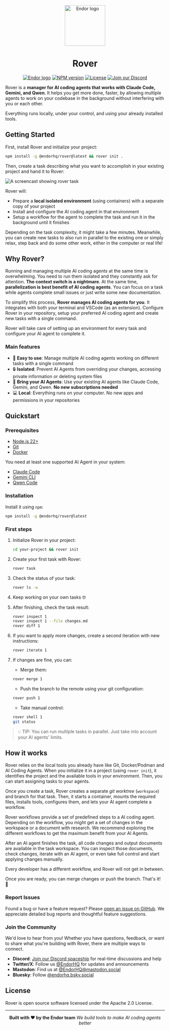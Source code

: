 <div align="center">
  <a href="https://endor.dev/rover">
    <picture>
      <source media="(prefers-color-scheme: dark)" srcset="https://github.com/user-attachments/assets/d53e2e6d-2dac-4999-b1c9-63961035ffd9">
      <img alt="Endor logo" src="https://github.com/user-attachments/assets/fea0f426-7577-4935-a345-b00ef681b490" height="128">
    </picture>
  </a>
  <h1>Rover</h1>

<a href="https://endor.dev"><img alt="Endor logo" src="https://img.shields.io/badge/Made%20by%20Endor-107e7a.svg?style=for-the-badge&labelColor=000"></a>
<a href="https://www.npmjs.com/package/@endorhq/rover"><img alt="NPM version" src="https://img.shields.io/npm/v/%40endorhq%2Fcli?style=for-the-badge&color=2172A7&labelColor=000"></a>
<a href="https://github.com/endorhq/rover/blob/main/license.md"><img alt="License" src="https://img.shields.io/badge/License-Apache%202.0-2172A7.svg?style=for-the-badge&labelColor=000"></a>
<a href="https://discord.gg/VGzGVWxrXz"><img alt="Join our Discord" src="https://img.shields.io/discord/1404714845995139192?color=7289da&label=Discord&logo=discord&logoColor=white&style=for-the-badge&labelColor=000"></a>

</div>

Rover is a **manager for AI coding agents that works with Claude Code, Gemini, and Qwen**. It helps you get more done, faster, by allowing multiple agents to work on your codebase in the background without interfering with you or each other.

Everything runs locally, under your control, and using your already installed tools.

## Getting Started

First, install Rover and initialize your project:

```sh
npm install -g @endorhq/rover@latest && rover init .
```

Then, create a task describing what you want to accomplish in your existing project and hand it to Rover:

![A screencast showing rover task](https://github.com/user-attachments/assets/f8f1f6be-07ae-4cc3-8e20-664c0fff026b)

Rover will:

- Prepare a **local isolated environment** (using containers) with a separate copy of your project
- Install and configure the AI coding agent in that environment
- Setup a workflow for the agent to complete the task and run it in the background until it finishes

Depending on the task complexity, it might take a few minutes. Meanwhile, you can create new tasks to also run in parallel to the existing one or simply relax, step back and do some other work, either in the computer or real life!

## Why Rover?

Running and managing multiple AI coding agents at the same time is overwhelming. You need to run them isolated and they constantly ask for attention. **The context switch is a nightmare**. At the same time, **parallelization is best benefit of AI coding agents**. You can focus on a task while agents complete small issues or just write some new documentation.

To simplify this process, **Rover manages AI coding agents for you**. It integrates with both your terminal and VSCode (as an extension). Configure Rover in your repository, setup your preferred AI coding agent and create new tasks with a single command.

Rover will take care of setting up an environment for every task and configure your AI agent to complete it.

### Main features

- 🚀 **Easy to use**: Manage multiple AI coding agents working on different tasks with a single command
- 🔒 **Isolated**: Prevent AI Agents from overriding your changes, accessing private information or deleting system files
- 🤖 **Bring your AI Agents**: Use your existing AI agents like Claude Code, Gemini, and Qwen. **No new subscriptions needed**
- 💻 **Local**: Everything runs on your computer. No new apps and permissions in your repositories

## Quickstart

### Prerequisites

- [Node.js 22+](https://nodejs.org/en/download)
- [Git](https://git-scm.com/downloads)
- [Docker](https://docs.docker.com/engine/install/)

You need at least one supported AI Agent in your system:

- [Claude Code](https://docs.anthropic.com/en/docs/claude-code/setup)
- [Gemini CLI](https://github.com/google-gemini/gemini-cli?tab=readme-ov-file#-installation)
- [Qwen Code](https://github.com/QwenLM/qwen-code?tab=readme-ov-file#installation)

### Installation

Install it using `npm`:

```sh
npm install -g @endorhq/rover@latest
```

### First steps

1. Initialize Rover in your project:

   ```sh
   cd your-project && rover init
   ```

2. Create your first task with Rover:

   ```sh
   rover task
   ```

3. Check the status of your task:

   ```sh
   rover ls -w
   ```

4. Keep working on your own tasks 🤓

5. After finishing, check the task result:

   ```sh
   rover inspect 1
   rover inspect 1 --file changes.md
   rover diff 1
   ```

6. If you want to apply more changes, create a second iteration with new instructions:

   ```sh
   rover iterate 1
   ```

7. If changes are fine, you can:
   - Merge them:

   ```sh
   rover merge 1
   ```

   - Push the branch to the remote using your git configuration:

   ```sh
   rover push 1
   ```

   - Take manual control:

   ```sh
   rover shell 1
   git status
   ```

> 💡 TIP: You can run multiple tasks in parallel. Just take into account your AI agents' limits.

## How it works

Rover relies on the local tools you already have like Git, Docker/Podman and AI Coding Agents. When you initialize it in a project (using `rover init`), it identifies the project and the available tools in your environment. Then, you can start assigning tasks to your agents.

Once you create a task, Rover creates a separate _git worktree_ (`workspace`) and branch for that task. Then, it starts a container, mounts the required files, installs tools, configures them, and lets your AI agent complete a workflow.

Rover workflows provide a set of predefined steps to a AI coding agent. Depending on the workflow, you might get a set of changes in the workspace or a document with research. We recommend exploring the different workflows to get the maximum benefit from your AI Agents.

After an AI agent finishes the task, all code changes and output documents are available in the task workspace. You can inspect those documents, check changes, iterate with an AI agent, or even take full control and start applying changes manually.

Every developer has a different workflow, and Rover will not get in between.

Once you are ready, you can merge changes or push the branch. That's it! 🚀

### Report Issues

Found a bug or have a feature request? Please [open an issue on GitHub](https://github.com/endorhq/rover/issues). We appreciate detailed bug reports and thoughtful feature suggestions.

### Join the Community

We'd love to hear from you! Whether you have questions, feedback, or want to share what you're building with Rover, there are multiple ways to connect.

- **Discord**: [Join our Discord spaceship](https://discord.gg/VGzGVWxrXz) for real-time discussions and help
- **Twitter/X**: Follow us [@EndorHQ](https://twitter.com/EndorHQ) for updates and announcements
- **Mastodon**: Find us at [@EndorHQ@mastodon.social](https://mastodon.social/@EndorHQ)
- **Bluesky**: Follow [@endorhq.bsky.social](https://bsky.app/profile/endorhq.bsky.social)

## License

Rover is open source software licensed under the Apache 2.0 License.

---

<div align="center">

**Built with ❤️ by the Endor team**
_We build tools to make AI coding agents better_

</div>
